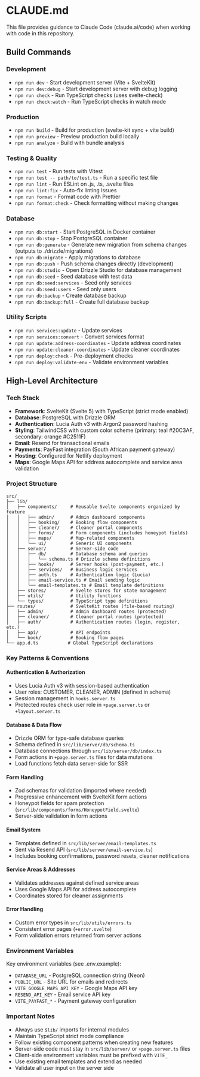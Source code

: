 # CLAUDE.md

This file provides guidance to Claude Code (claude.ai/code) when working with code in this repository.

## Build Commands

### Development
- `npm run dev` - Start development server (Vite + SvelteKit)
- `npm run dev:debug` - Start development server with debug logging
- `npm run check` - Run TypeScript checks (uses svelte-check)
- `npm run check:watch` - Run TypeScript checks in watch mode

### Production
- `npm run build` - Build for production (svelte-kit sync + vite build)
- `npm run preview` - Preview production build locally
- `npm run analyze` - Build with bundle analysis

### Testing & Quality
- `npm run test` - Run tests with Vitest
- `npm run test -- path/to/test.ts` - Run a specific test file
- `npm run lint` - Run ESLint on .js, .ts, .svelte files
- `npm run lint:fix` - Auto-fix linting issues
- `npm run format` - Format code with Prettier
- `npm run format:check` - Check formatting without making changes

### Database
- `npm run db:start` - Start PostgreSQL in Docker container
- `npm run db:stop` - Stop PostgreSQL container
- `npm run db:generate` - Generate new migration from schema changes (outputs to ./drizzle/migrations)
- `npm run db:migrate` - Apply migrations to database
- `npm run db:push` - Push schema changes directly (development)
- `npm run db:studio` - Open Drizzle Studio for database management
- `npm run db:seed` - Seed database with test data
- `npm run db:seed:services` - Seed only services
- `npm run db:seed:users` - Seed only users
- `npm run db:backup` - Create database backup
- `npm run db:backup:full` - Create full database backup

### Utility Scripts
- `npm run services:update` - Update services
- `npm run services:convert` - Convert services format
- `npm run update:address-coordinates` - Update address coordinates
- `npm run update:cleaner-coordinates` - Update cleaner coordinates
- `npm run deploy:check` - Pre-deployment checks
- `npm run deploy:validate-env` - Validate environment variables

## High-Level Architecture

### Tech Stack
- **Framework**: SvelteKit (Svelte 5) with TypeScript (strict mode enabled)
- **Database**: PostgreSQL with Drizzle ORM
- **Authentication**: Lucia Auth v3 with Argon2 password hashing
- **Styling**: TailwindCSS with custom color scheme (primary: teal #20C3AF, secondary: orange #C2511F)
- **Email**: Resend for transactional emails
- **Payments**: PayFast integration (South African payment gateway)
- **Hosting**: Configured for Netlify deployment
- **Maps**: Google Maps API for address autocomplete and service area validation

### Project Structure
```
src/
├── lib/
│   ├── components/     # Reusable Svelte components organized by feature
│   │   ├── admin/      # Admin dashboard components
│   │   ├── booking/    # Booking flow components
│   │   ├── cleaner/    # Cleaner portal components
│   │   ├── forms/      # Form components (includes honeypot fields)
│   │   ├── maps/       # Map-related components
│   │   └── ui/         # Generic UI components
│   ├── server/         # Server-side code
│   │   ├── db/         # Database schema and queries
│   │   │   └── schema.ts # Drizzle schema definitions
│   │   ├── hooks/      # Server hooks (post-payment, etc.)
│   │   ├── services/   # Business logic services
│   │   ├── auth.ts     # Authentication logic (Lucia)
│   │   ├── email-service.ts # Email sending logic
│   │   └── email-templates.ts # Email template definitions
│   ├── stores/         # Svelte stores for state management
│   ├── utils/          # Utility functions
│   └── types/          # TypeScript type definitions
├── routes/             # SvelteKit routes (file-based routing)
│   ├── admin/          # Admin dashboard routes (protected)
│   ├── cleaner/        # Cleaner portal routes (protected)
│   ├── auth/           # Authentication routes (login, register, etc.)
│   ├── api/            # API endpoints
│   └── book/           # Booking flow pages
└── app.d.ts           # Global TypeScript declarations
```

### Key Patterns & Conventions

#### Authentication & Authorization
- Uses Lucia Auth v3 with session-based authentication
- User roles: CUSTOMER, CLEANER, ADMIN (defined in schema)
- Session management in `hooks.server.ts`
- Protected routes check user role in `+page.server.ts` or `+layout.server.ts`

#### Database & Data Flow
- Drizzle ORM for type-safe database queries
- Schema defined in `src/lib/server/db/schema.ts`
- Database connections through `src/lib/server/db/index.ts`
- Form actions in `+page.server.ts` files for data mutations
- Load functions fetch data server-side for SSR

#### Form Handling
- Zod schemas for validation (imported where needed)
- Progressive enhancement with SvelteKit form actions
- Honeypot fields for spam protection (`src/lib/components/forms/HoneypotField.svelte`)
- Server-side validation in form actions

#### Email System
- Templates defined in `src/lib/server/email-templates.ts`
- Sent via Resend API (`src/lib/server/email-service.ts`)
- Includes booking confirmations, password resets, cleaner notifications

#### Service Areas & Addresses
- Validates addresses against defined service areas
- Uses Google Maps API for address autocomplete
- Coordinates stored for cleaner assignments

#### Error Handling
- Custom error types in `src/lib/utils/errors.ts`
- Consistent error pages (`+error.svelte`)
- Form validation errors returned from server actions

### Environment Variables
Key environment variables (see .env.example):
- `DATABASE_URL` - PostgreSQL connection string (Neon)
- `PUBLIC_URL` - Site URL for emails and redirects
- `VITE_GOOGLE_MAPS_API_KEY` - Google Maps API key
- `RESEND_API_KEY` - Email service API key
- `VITE_PAYFAST_*` - Payment gateway configuration

### Important Notes
- Always use `$lib/` imports for internal modules
- Maintain TypeScript strict mode compliance
- Follow existing component patterns when creating new features
- Server-side code must stay in `src/lib/server/` or `+page.server.ts` files
- Client-side environment variables must be prefixed with `VITE_`
- Use existing email templates and extend as needed
- Validate all user input on the server side